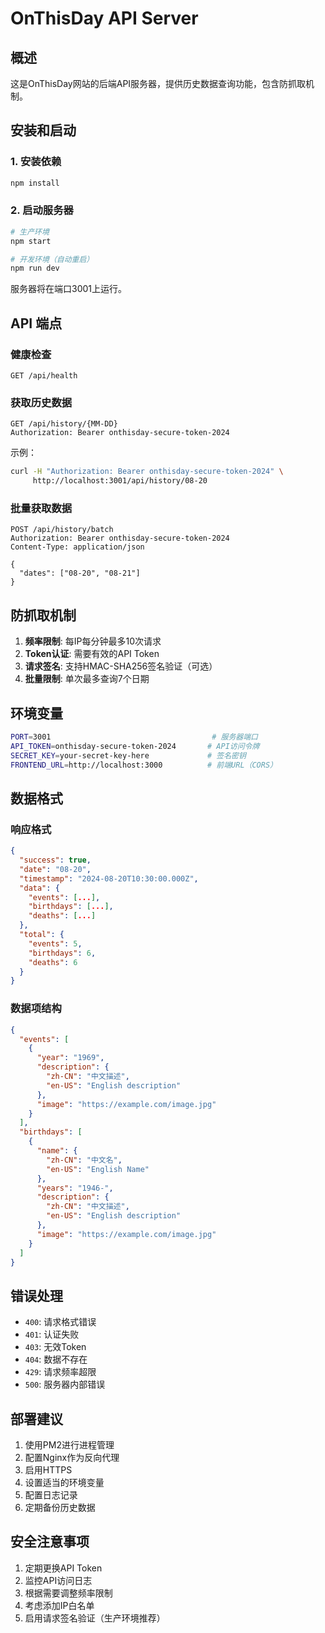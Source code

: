 # OnThisDay API Server

## 概述

这是OnThisDay网站的后端API服务器，提供历史数据查询功能，包含防抓取机制。

## 安装和启动

### 1. 安装依赖

```bash
npm install
```

### 2. 启动服务器

```bash
# 生产环境
npm start

# 开发环境（自动重启）
npm run dev
```

服务器将在端口3001上运行。

## API 端点

### 健康检查
```
GET /api/health
```

### 获取历史数据
```
GET /api/history/{MM-DD}
Authorization: Bearer onthisday-secure-token-2024
```

示例：
```bash
curl -H "Authorization: Bearer onthisday-secure-token-2024" \
     http://localhost:3001/api/history/08-20
```

### 批量获取数据
```
POST /api/history/batch
Authorization: Bearer onthisday-secure-token-2024
Content-Type: application/json

{
  "dates": ["08-20", "08-21"]
}
```

## 防抓取机制

1. **频率限制**: 每IP每分钟最多10次请求
2. **Token认证**: 需要有效的API Token
3. **请求签名**: 支持HMAC-SHA256签名验证（可选）
4. **批量限制**: 单次最多查询7个日期

## 环境变量

```bash
PORT=3001                                    # 服务器端口
API_TOKEN=onthisday-secure-token-2024       # API访问令牌
SECRET_KEY=your-secret-key-here             # 签名密钥
FRONTEND_URL=http://localhost:3000          # 前端URL（CORS）
```

## 数据格式

### 响应格式
```json
{
  "success": true,
  "date": "08-20",
  "timestamp": "2024-08-20T10:30:00.000Z",
  "data": {
    "events": [...],
    "birthdays": [...],
    "deaths": [...]
  },
  "total": {
    "events": 5,
    "birthdays": 6,
    "deaths": 6
  }
}
```

### 数据项结构
```json
{
  "events": [
    {
      "year": "1969",
      "description": {
        "zh-CN": "中文描述",
        "en-US": "English description"
      },
      "image": "https://example.com/image.jpg"
    }
  ],
  "birthdays": [
    {
      "name": {
        "zh-CN": "中文名",
        "en-US": "English Name"
      },
      "years": "1946-",
      "description": {
        "zh-CN": "中文描述",
        "en-US": "English description"
      },
      "image": "https://example.com/image.jpg"
    }
  ]
}
```

## 错误处理

- `400`: 请求格式错误
- `401`: 认证失败
- `403`: 无效Token
- `404`: 数据不存在
- `429`: 请求频率超限
- `500`: 服务器内部错误

## 部署建议

1. 使用PM2进行进程管理
2. 配置Nginx作为反向代理
3. 启用HTTPS
4. 设置适当的环境变量
5. 配置日志记录
6. 定期备份历史数据

## 安全注意事项

1. 定期更换API Token
2. 监控API访问日志
3. 根据需要调整频率限制
4. 考虑添加IP白名单
5. 启用请求签名验证（生产环境推荐）